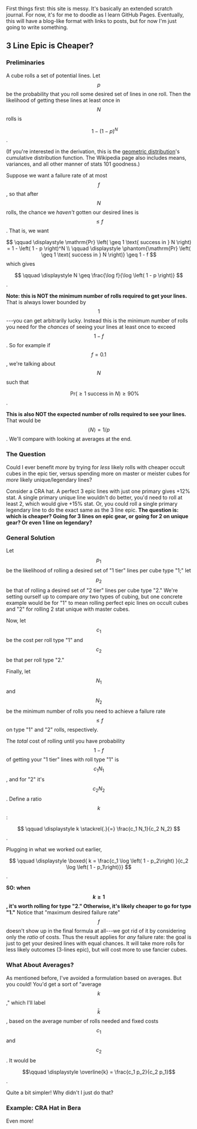 <script type="text/javascript" async
  src="https://cdnjs.cloudflare.com/ajax/libs/mathjax/2.7.2/MathJax.js?config=TeX-MML-AM_CHTML">
</script>

First things first: this site is messy. It's basically an extended scratch journal. For now, it's for me to doodle as I learn GitHub Pages. Eventually, this will have a blog-like format with links to posts, but for now I'm just going to write something.

## 3 Line Epic is Cheaper?

### Preliminaries
A cube rolls a set of potential lines. Let $$p$$ be the probability that you roll some desired set of lines in one roll. Then the likelihood of getting these lines at least once in $$N$$ rolls is

$$
\qquad \displaystyle 1 - \left( 1 - p \right)^N
$$.

(If you're interested in the derivation, this is the [geometric distribution](https://en.wikipedia.org/wiki/Geometric_distribution)'s cumulative distribution function. The Wikipedia page also includes means, variances, and all other manner of stats 101 goodness.)

Suppose we want a failure rate of at most $$f$$, so that after $$N$$ rolls, the chance we *haven't* gotten our desired lines is $$\leq f$$. That is, we want

$$ 
\qquad \displaystyle \mathrm{Pr} \left( \geq 1 \text{ success in } N \right) = 1 - \left( 1 - p \right)^N \\
\qquad \displaystyle \phantom{\mathrm{Pr} \left( \geq 1 \text{ success in } N \right)} \geq 1 - f $$which gives

$$
\qquad \displaystyle N \geq \frac{\log f}{\log \left( 1 - p \right)}
$$.

**Note: this is NOT the minimum number of rolls required to get your lines.** That is always lower bounded by $$1$$---you can get arbitrarily lucky. Instead this is the minimum number of rolls you need for the *chances* of seeing your lines at least once to exceed $$1 - f$$. So for example if $$f = 0.1$$, we're talking about $$N$$ such that 

$$\qquad \displaystyle \mathrm{Pr} \left( \geq 1 \text{ success in } N \right) \geq 90 \%$$. 

**This is also NOT the expected number of rolls required to see your lines.** That would be $$\left \langle N \right \rangle = 1/p $$. We'll compare with looking at averages at the end.

### The Question
Could I ever benefit *more* by trying for *less* likely rolls with cheaper occult cubes in the epic tier, versus spending more on master or meister cubes for *more* likely unique/legendary lines?

Consider a CRA hat. A perfect 3 epic lines with just one primary gives +12% stat. A single primary unique line wouldn't do better, you'd need to roll at least 2, which would give +15% stat. Or, you could roll a single primary legendary line to do the exact same as the 3 line epic. **The question is: which is cheaper? Going for 3 lines on epic gear, or going for 2 on unique gear? Or even 1 line on legendary?**

### General Solution
Let $$p_1$$ be the likelihood of rolling a desired set of "1 tier" lines per cube type "1;" let $$ p_2 $$ be that of rolling a desired set of "2 tier" lines per cube type "2." We're setting ourself up to compare *any* two types of cubing, but one concrete example would be for "1" to mean rolling perfect epic lines on occult cubes and "2" for rolling 2 stat unique with master cubes.

Now, let $$c_1$$ be the cost per roll type "1" and $$c_2$$ be that per roll type "2."

Finally, let $$N_1$$ and $$N_2$$ be the minimum number of rolls you need to achieve a failure rate $$\leq f$$ on type "1" and "2" rolls, respectively.

The *total* cost of rolling until you have probability $$1 - f$$ of getting your "1 tier" lines with roll type "1" is $$ c_1 N_1$$, and for "2" it's $$ c_2 N_2$$. Define a ratio $$k$$:

$$
\qquad \displaystyle k \stackrel{.}{=} \frac{c_1 N_1}{c_2 N_2}
$$.

Plugging in what we worked out earlier,

$$
\qquad \displaystyle \boxed{ k = \frac{c_1 \log \left( 1 - p_2\right) }{c_2 \log \left( 1 - p_1\right)}}
$$.

**SO: when $$k \geq 1$$, it's worth rolling for type "2." Otherwise, it's likely cheaper to go for type "1."** Notice that "maximum desired failure rate" $$f$$ doesn't show up in the final formula at all---we got rid of it by considering only the *ratio* of costs. Thus the result applies for *any* failure rate: the goal is just to get your desired lines with equal chances. It will take more rolls for less likely outcomes (3-lines epic), but will cost more to use fancier cubes. 

### What About Averages?
As mentioned before, I've avoided a formulation based on averages. But you could! You'd get a sort of "average $$k$$," which I'll label $$\bar{k}$$, based on the average number of rolls needed and fixed costs $$c_1$$ and $$c_2$$. It would be

$$\qquad \displaystyle \overline{k} = \frac{c_1 p_2}{c_2 p_1}$$.

Quite a bit simpler! Why didn't I just do that?

### Example: CRA Hat in Bera
Even more!
